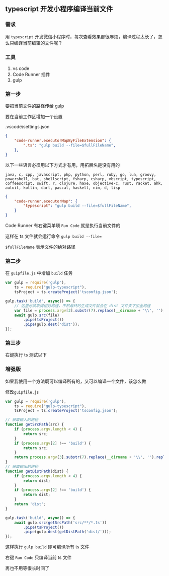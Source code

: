 ## typescript 开发小程序编译当前文件

### 需求

用 `typescript` 开发微信小程序时，每次查看效果都很麻烦，编译过程太长了，怎么只编译当前编辑的文件呢？

### 工具

1. vs code
2. Code Runner 插件
3. gulp

### 第一步

要把当前文件的路径传给 gulp

要在当前工作区增加一个设置

.vscode\settings.json

```json
{
    "code-runner.executorMapByFileExtension": {
        ".ts": "gulp build --file=$fullFileName",
    },
}
```

以下一些语言必须用以下方式才有用，用拓展名是没有用的

`java, c, cpp, javascript, php, python, perl, ruby, go, lua, groovy, powershell, bat, shellscript, fsharp, csharp, vbscript, typescript, coffeescript, swift, r, clojure, haxe, objective-c, rust, racket, ahk, autoit, kotlin, dart, pascal, haskell, nim, d, lisp`

```json
{
    "code-runner.executorMap": {
        "typescript": "gulp build --file=$fullFileName",
    }
}
```

Code Runner 有右键菜单项 `Run Code` 就是执行当前文件的

这样在 ts 文件就会运行命令 `gulp build --file=` 

`$fullFileName` 表示文件的绝对路径

### 第二步

在 `guipfile.js` 中增加 `build` 任务

```js
var gulp = require('gulp'),
    ts = require("gulp-typescript"),
    tsProject = ts.createProject('tsconfig.json');

gulp.task('build', async() => {
    // 这里必须取得相对路径，不然最终的生成文件就会在 dist 文件夹下加全路径
    var file = process.argv[3].substr(7).replace(__dirname + '\\', '');
    await gulp.src(file)
        .pipe(tsProject())
        .pipe(gulp.dest('dist'));
});

```

### 第三步

右键执行 ts 测试以下


### 增强版

如果我使用一个方法既可以编译所有的，又可以编译一个文件，该怎么做

修改`guipfile.js`

```js
var gulp = require('gulp'),
    ts = require("gulp-typescript"),
    tsProject = ts.createProject('tsconfig.json');

// 获取输入的路径
function getSrcPath(src) {
    if (process.argv.length < 4) {
        return src;
    }
    if (process.argv[2] !== 'build') {
        return src;
    }
    return process.argv[3].substr(7).replace(__dirname + '\\', '').replace('\\', '/');
}
// 获取输出的路径
function getDistPath(dist) {
    if (process.argv.length < 4) {
        return dist;
    }
    if (process.argv[2] !== 'build') {
        return dist;
    }
    return 'dist';
}

gulp.task('build', async() => {
    await gulp.src(getSrcPath('src/**/*.ts'))
        .pipe(tsProject())
        .pipe(gulp.dest(getDistPath('dist/')));
});

```

这样执行 `gulp build` 即可编译所有 ts 文件

右键 `Run Code` 只编译当前 ts 文件

再也不用等很长时间了
